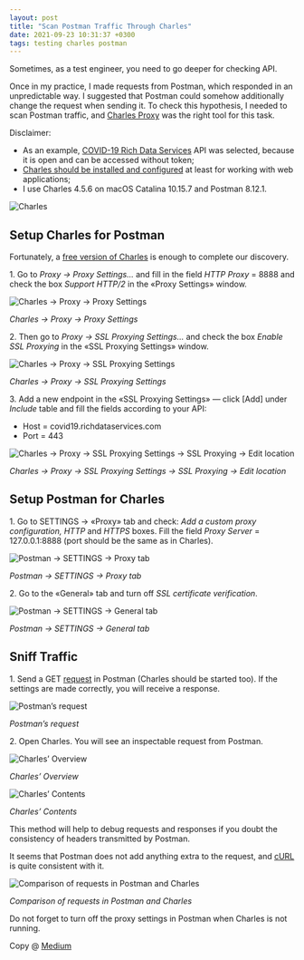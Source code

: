 ```yaml
---
layout: post
title: "Scan Postman Traffic Through Charles"
date: 2021-09-23 10:31:37 +0300
tags: testing charles postman
---
```


Sometimes, as a test engineer, you need to go deeper for checking API.

Once in my practice, I made requests from Postman, which responded in an unpredictable way. I suggested that Postman could somehow additionally change the request when sending it. To check this hypothesis, I needed to scan Postman traffic, and [Charles Proxy](https://www.charlesproxy.com/) was the right tool for this task.

Disclaimer:

- As an example, [COVID-19 Rich Data Services](https://documenter.getpostman.com/view/2220438/SzYevv9u) API was selected, because it is open and can be accessed without token;
- [Charles should be installed and configured](https://adequatica.medium.com/replace-http-responses-through-charles-f2954c372b40#c750) at least for working with web applications;
- I use Charles 4.5.6 on macOS Catalina 10.15.7 and Postman 8.12.1.

![Charles](/assets/2021-09-23/00-charles.png)

## Setup Charles for Postman

Fortunately, a [free version of Charles](https://www.charlesproxy.com/download/) is enough to complete our discovery.

1\. Go to _Proxy → Proxy Settings…_ and fill in the field _HTTP Proxy_ = 8888 and check the box _Support HTTP/2_ in the «Proxy Settings» window.

![Charles → Proxy → Proxy Settings](/assets/2021-09-23/01-charles-proxy-proxy-settings.png)

_Charles → Proxy → Proxy Settings_

2\. Then go to _Proxy → SSL Proxying Settings…_ and check the box _Enable SSL Proxying_ in the «SSL Proxying Settings» window.

![Charles → Proxy → SSL Proxying Settings](/assets/2021-09-23/02-charles-proxy-ssl-proxing-settings.png)

_Charles → Proxy → SSL Proxying Settings_

3\. Add a new endpoint in the «SSL Proxying Settings» — click [Add] under _Include_ table and fill the fields according to your API:

- Host = covid19.richdataservices.com
- Port = 443

![Charles → Proxy → SSL Proxying Settings → SSL Proxying → Edit location](/assets/2021-09-23/04-postman-settings-proxy-tab.png)

_Charles → Proxy → SSL Proxying Settings → SSL Proxying → Edit location_

## Setup Postman for Charles

1\. Go to SETTINGS → «Proxy» tab and check: _Add a custom proxy configuration, HTTP_ and _HTTPS_ boxes. Fill the field _Proxy Server_ = 127.0.0.1:8888 (port should be the same as in Charles).

![Postman → SETTINGS → Proxy tab](/assets/2021-09-23/04-postman-settings-proxy-tab.png)

_Postman → SETTINGS → Proxy tab_

2\. Go to the «General» tab and turn off _SSL certificate verification_.

![Postman → SETTINGS → General tab](/assets/2021-09-23/05-postman-settings-general-tab.png)

_Postman → SETTINGS → General tab_

## Sniff Traffic

1\. Send a GET [request](https://covid19.richdataservices.com/rds/api/catalog/int/jhu_country/metadata/json) in Postman (Charles should be started too). If the settings are made correctly, you will receive a response.

![Postman’s request](/assets/2021-09-23/06-postmans-request.png)

_Postman’s request_

2\. Open Charles. You will see an inspectable request from Postman.

![Charles’ Overview](/assets/2021-09-23/07-charles-overview.png)

_Charles’ Overview_

![Charles’ Contents](/assets/2021-09-23/08-charles-contents.png)

_Charles’ Contents_

This method will help to debug requests and responses if you doubt the consistency of headers transmitted by Postman.

It seems that Postman does not add anything extra to the request, and [cURL](https://curl.se/) is quite consistent with it.

![Comparison of requests in Postman and Charles](/assets/2021-09-23/09-comparison-of-requests.png)

_Comparison of requests in Postman and Charles_

Do not forget to turn off the proxy settings in Postman when Charles is not running.

Copy @ [Medium](https://adequatica.medium.com/scan-postman-traffic-through-charles-c266cb97914c)
